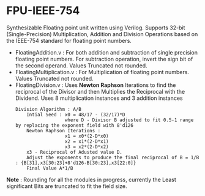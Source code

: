 # FPU-IEEE-754
Synthesizable Floating point unit written using Verilog. Supports 32-bit (Single-Precision) Multiplication, Addition and Division Operations based on the IEEE-754 standard for floating point numbers.
- FloatingAddition.v : For both addition and subtraction of single precision floating point numbers. For subtraction operation, invert the sign bit of the second operand. Values Truncated not rounded.
- FloatingMultiplication.v : For Multiplication of floating point numbers. Values Truncated not rounded.
- FloatingDivision.v : Uses **Newton Raphson** Iterations to find the reciprocal of the Divisor and then Multiplies the Reciprocal with the Dividend. Uses 8 multiplication instances and 3 addition instances
    ```
    Division Algorithm : A/B 
        Intial Seed : x0 = 48/17 - (32/17)*D
                      where D - Divisor B adjusted to fit 0.5-1 range by replacing the exponent field with 8'd126
        Newton Raphson Iterations :
                      x1 = x0*(2-D*x0)
                      x2 = x1*(2-D*x1)
                      x3 = x2*(2-D*x2)
        x3 - Reciprocal of Adusted value D.
        Adjust the exponents to produce the final reciprocal of B = 1/B : {B[31],x3[30:23]+8'd126-B[30:23],x3[22:0]}
        Final Value A*1/B
    ```

**Note** : Rounding for all the modules in progress, currently the Least significant Bits are truncated to fit the field size.